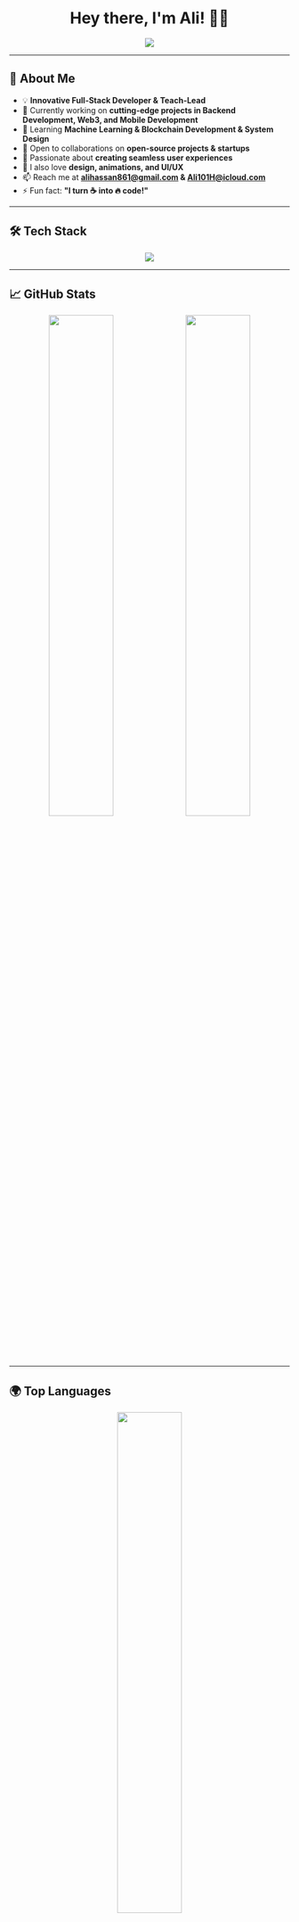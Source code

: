 <!-- Stylish Header -->
<h1 align="center">Hey there, I'm Ali! 👋🚀</h1>
<p align="center">
  <img src="https://readme-typing-svg.demolab.com?font=Fira+Code&pause=1000&color=36BCF7&center=true&vCenter=true&width=550&lines=Full-Stack+Developer+%F0%9F%9A%80;Mobile+%26+Web+App+Enthusiast+%F0%9F%93%B1;Open-Source+Contributor+%E2%9C%A8;Tech+Explorer+%F0%9F%92%BB;Lifelong+Learner+%F0%9F%8E%93" />
</p>

---

## 🌟 About Me  
- 💡 **Innovative Full-Stack Developer & Teach-Lead**  
- 🔭 Currently working on **cutting-edge projects in Backend Development, Web3, and Mobile Development**  
- 🌱 Learning **Machine Learning & Blockchain Development & System Design**  
- 🤝 Open to collaborations on **open-source projects & startups**  
- 🎯 Passionate about **creating seamless user experiences**  
- 🎨 I also love **design, animations, and UI/UX**  
- 📫 Reach me at **alihassan861@gmail.com & Ali101H@icloud.com**  
- ⚡ Fun fact: **"I turn ☕ into 🔥 code!"**  

---

## 🛠️ Tech Stack  

<p align="center">
  <img src="https://skillicons.dev/icons?i=js,ts,nodejs,react,nextjs,flutter,dart,tailwind,dotnet,mongodb,postgres,docker,github,linux,vscode,git" />
</p>

---

## 📈 GitHub Stats  
<p align="center">
  <img src="https://github-readme-stats.vercel.app/api?username=a95h&show_icons=true&theme=radical&count_private=true" width="48%" />
  <img src="https://github-readme-streak-stats.herokuapp.com/?user=a95h&theme=radical" width="48%" />
</p>

---

## 🌍 Top Languages  
<p align="center">
  <img src="https://github-readme-stats.vercel.app/api/top-langs/?username=a95h&layout=compact&theme=radical" width="48%" />
</p>

---

## 🏆 Trophies & Achievements  
<p align="center">
  <img src="https://github-profile-trophy.vercel.app/?username=a95h&theme=radical&no-frame=true&margin-w=15" />
</p>

---

## 🔥 Contribution Graph  
<p align="center">
  <img src="https://github-readme-activity-graph.cyclic.app/graph?username=a95h&theme=redical" />
</p>

---
<!--
## 📂 Recent Projects  
🚀 [**Project 1**](https://github.com/a95h/project1) - **AI-powered Web Scraper**  
🌍 [**Project 2**](https://github.com/a95h/project2) - **Cross-platform Mobile App using Flutter**  
📱 [**Project 3**](https://github.com/a95h/project3) - **E-commerce Website with Next.js**  
-->
---

## 🌟 Favorite Quote  
> "First, solve the problem. Then, write the code." – John Johnson  

---

## 🔗 Connect with Me  
<p align="center">
  <a href="https://linkedin.com/in/a95h">
    <img src="https://img.shields.io/badge/LinkedIn-%230077B5.svg?style=for-the-badge&logo=LinkedIn&logoColor=white" />
  </a>
  <a href="https://github.com/a95h">
    <img src="https://img.shields.io/badge/GitHub-%23181717.svg?style=for-the-badge&logo=GitHub&logoColor=white" />
  </a>
  <a href="https://dev.to/a95h">
    <img src="https://img.shields.io/badge/Dev.to-%230A0A0A.svg?style=for-the-badge&logo=dev.to&logoColor=white" />
  </a>
</p>

---

🔥 **"Code with Passion, Innovate with Purpose!"** 🚀  
